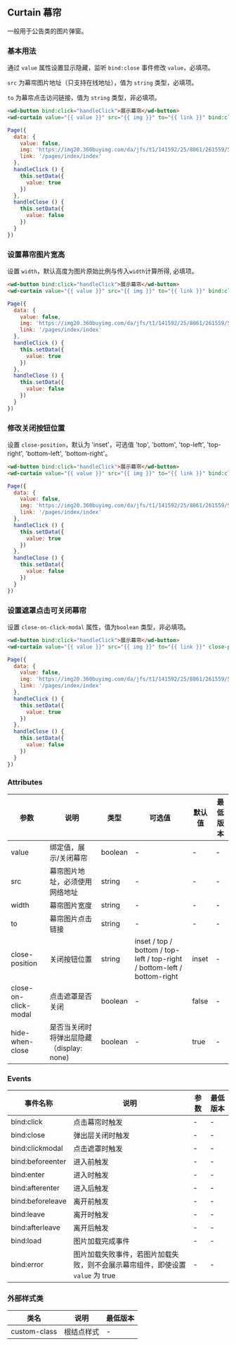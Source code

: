 ## Curtain 幕帘

一般用于公告类的图片弹窗。


### 基本用法

通过 `value` 属性设置显示隐藏，监听 `bind:close` 事件修改 `value`，必填项。

`src` 为幕帘图片地址（只支持在线地址），值为 `string` 类型，必填项。

`to` 为幕帘点击访问链接，值为 `string` 类型，非必填项。

```html
<wd-button bind:click="handleClick">展示幕帘</wd-button>
<wd-curtain value="{{ value }}" src="{{ img }}" to="{{ link }}" bind:close="handleClose"></wd-curtain>
```
``` javascript
Page({
  data: {
    value: false,
    img: 'https://img20.360buyimg.com/da/jfs/t1/141592/25/8861/261559/5f68d8c1E33ed78ab/698ad655bfcfbaed.png',
    link: '/pages/index/index'
  },
  handleClick () {
    this.setData({
      value: true
    })
  },
  handleClose () {
    this.setData({
      value: false
    })
  }
})
```

### 设置幕帘图片宽高

设置 `width`，默认高度为图片原始比例与传入`width`计算所得, 必填项。

```html
<wd-button bind:click="handleClick">展示幕帘</wd-button>
<wd-curtain value="{{ value }}" src="{{ img }}" to="{{ link }}" bind:close="handleClose" width="280"></wd-curtain>
```
``` javascript
Page({
  data: {
    value: false,
    img: 'https://img20.360buyimg.com/da/jfs/t1/141592/25/8861/261559/5f68d8c1E33ed78ab/698ad655bfcfbaed.png',
    link: '/pages/index/index'
  },
  handleClick () {
    this.setData({
      value: true
    })
  },
  handleClose () {
    this.setData({
      value: false
    })
  }
})
```

### 修改关闭按钮位置

设置 `close-position`，默认为 'inset'，可选值 'top', 'bottom', 'top-left', 'top-right', 'bottom-left', 'bottom-right'。

```html
<wd-button bind:click="handleClick">展示幕帘</wd-button>
<wd-curtain value="{{ value }}" src="{{ img }}" to="{{ link }}" bind:close="handleClose" close-position="top" width="280"></wd-curtain>
```
``` javascript
Page({
  data: {
    value: false,
    img: 'https://img20.360buyimg.com/da/jfs/t1/141592/25/8861/261559/5f68d8c1E33ed78ab/698ad655bfcfbaed.png',
    link: '/pages/index/index'
  },
  handleClick () {
    this.setData({
      value: true
    })
  },
  handleClose () {
    this.setData({
      value: false
    })
  }
})
```

### 设置遮罩点击可关闭幕帘

设置 `close-on-click-modal` 属性，值为`boolean` 类型，非必填项。

```html
<wd-button bind:click="handleClick">展示幕帘</wd-button>
<wd-curtain value="{{ value }}" src="{{ img }}" to="{{ link }}" close-position="bottom-right" width="280" bind:close="handleClose" close-on-click-modal></wd-curtain>
```
``` javascript
Page({
  data: {
    value: false,
    img: 'https://img20.360buyimg.com/da/jfs/t1/141592/25/8861/261559/5f68d8c1E33ed78ab/698ad655bfcfbaed.png',
    link: '/pages/index/index'
  },
  handleClick () {
    this.setData({
      value: true
    })
  },
  handleClose () {
    this.setData({
      value: false
    })
  }
})
```

### Attributes

| 参数 | 说明 | 类型 | 可选值 | 默认值 | 最低版本 |
|-----|-----|------|-------|-------|--------|
| value | 绑定值，展示/关闭幕帘 | boolean | - | - | - |
| src | 幕帘图片地址，必须使用网络地址 | string | - | - | - |
| width | 幕帘图片宽度 | string | - | - | - |
| to | 幕帘图片点击链接 | string | - | - | - |
| close-position | 关闭按钮位置 | string | inset / top / bottom / top-left / top-right / bottom-left / bottom-right | inset | - |
| close-on-click-modal | 点击遮罩是否关闭 | boolean | - | false | - |
| hide-when-close | 是否当关闭时将弹出层隐藏（display: none) | boolean | - | true | - |

### Events

| 事件名称 | 说明 | 参数 | 最低版本 |
|---------|-----|-----|---------|
| bind:click | 点击幕帘时触发 | - | - |
| bind:close | 弹出层关闭时触发 | - | - |
| bind:clickmodal | 点击遮罩时触发 | - | - |
| bind:beforeenter | 进入前触发 | - | - |
| bind:enter | 进入时触发 | - | - |
| bind:afterenter | 进入后触发 | - | - |
| bind:beforeleave | 离开前触发 | - | - |
| bind:leave | 离开时触发 | - | - |
| bind:afterleave | 离开后触发| - | - |
| bind:load | 图片加载完成事件 | - | - |
| bind:error | 图片加载失败事件，若图片加载失败，则不会展示幕帘组件，即使设置 `value` 为 true | - | - |

### 外部样式类

| 类名 | 说明 | 最低版本 |
|-----|------|--------|
| custom-class | 根结点样式 | - |

